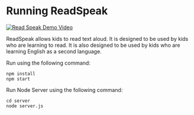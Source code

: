 # Running ReadSpeak

[![Read Speak Demo Video](https://img.youtube.com/vi/GC80bVG4meo/0.jpg)](https://www.youtube.com/watch?v=GC80bVG4meo)

ReadSpeak allows kids to read text aloud. It is designed to be used by kids who are learning to read. It is also designed to be used by kids who are learning English as a second language.

Run using the following command:
```
npm install
npm start
```

Run Node Server using the following command:
``` 
cd server
node server.js
```
